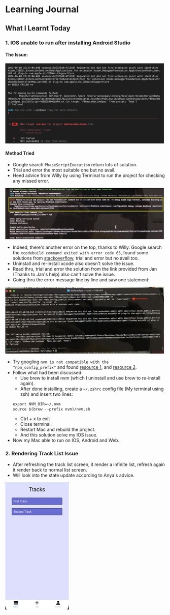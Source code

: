# Learning Journal
## What I Learnt Today
### 1. IOS unable to run after installing Android Studio
#### The Issue:
<img src="https://github.com/janson-gan/react-native-training/blob/main/images/June/Screenshot%202022-06-08%20at%2010.39.03%20PM.png" width="500" />

#### Method Tried
- Google search <code>PhaseScriptExecution</code> return lots of solution.
- Trial and error the most suitable one but no avail.
- Heed advice from Willy by using Terminal to run the project for checking any missed error.
<img src="https://github.com/janson-gan/react-native-training/blob/main/images/June/BA983F48-4F63-4D07-B4C9-3E110AB52D27.jpg" width="500" />

- Indeed, there's another error on the top, thanks to Willy. Google search the <code>xcodebuild command exited with error code 65</code>, found some solutions from [stackoverflow](https://stackoverflow.com/questions/55235825/error-failed-to-build-ios-project-we-ran-xcodebuild-command-but-it-exited-wit), trial and error but no avail too.
- Uninstall and re-install xcode also doesn't solve the issue.
- Read thru, trial and error the solution from the link provided from Jan (Thanks to Jan's help) also can't solve the issue.
- Going thru the error message line by line and saw one statement:
<img src="https://github.com/janson-gan/react-native-training/blob/main/images/June/IMG_6011%202.jpg" width="500" />

- Try googling <code>nvm is not compatible with the "npm_config_prefix"</code> and found [resource 1](https://stackoverflow.com/questions/34718528/nvm-is-not-compatible-with-the-npm-config-prefix-option), and [resource 2](https://stackoverflow.com/questions/27651892/homebrew-installs-nvm-but-nvm-cant-be-found-afterwards).
- Follow what had been discussed:
  - Use brew to install nvm (which I uninstall and use brew to re-install again).
  - After done installing, create a <code>~/.zshrc</code> config file (My terminal using zsh) and insert two lines:
  ```
  export NVM_DIR=~/.nvm
  source $(brew --prefix nvm)/nvm.sh
  ```
  - Ctrl + x to exit 
  - Close terminal.
  - Restart Mac and rebuild the project.
  - And this solution solve my IOS issue.
- Now my Mac able to run on IOS, Android and Web.
### 2. Rendering Track List Issue
- After refreshing the track list screen, it render a infinite list, refresh again it render back to normal list screen.
- Will look into the state update according to Anya's advice.
<img src="https://github.com/janson-gan/react-native-training/blob/main/images/June/gif/Jun-10-2022%2021-52-15.gif" width="200" />

